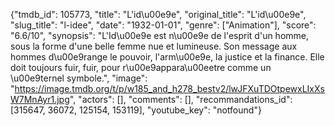 {"tmdb_id": 105773, "title": "L'id\u00e9e", "original_title": "L'id\u00e9e", "slug_title": "l-idee", "date": "1932-01-01", "genre": ["Animation"], "score": "6.6/10", "synopsis": "L'Id\u00e9e est n\u00e9e de l'esprit d'un homme, sous la forme d'une belle femme nue et lumineuse. Son message aux hommes d\u00e9range le pouvoir, l'arm\u00e9e, la justice et la finance. Elle doit toujours fuir, fuir, pour r\u00e9appara\u00eetre comme un \u00e9ternel symbole.", "image": "https://image.tmdb.org/t/p/w185_and_h278_bestv2/lwJFXuTDOtpewxLIxXsW7MnAyr1.jpg", "actors": [], "comments": [], "recommandations_id": [315647, 36072, 125154, 153119], "youtube_key": "notfound"}